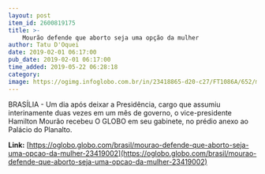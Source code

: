 ```yaml
---
layout: post
item_id: 2600819175
title: >-
    Mourão defende que aborto seja uma opção da mulher
author: Tatu D'Oquei
date: 2019-02-01 06:17:00
pub_date: 2019-02-01 06:17:00
time_added: 2019-05-22 06:28:18
category: 
image: https://ogimg.infoglobo.com.br/in/23418865-d20-c27/FT1086A/652/mourao02.jpg
---
```


BRASÍLIA - Um dia após deixar a Presidência, cargo que assumiu interinamente duas vezes em um mês de governo, o vice-presidente Hamilton Mourão recebeu O GLOBO em seu gabinete, no prédio anexo ao Palácio do Planalto.

**Link:** [https://oglobo.globo.com/brasil/mourao-defende-que-aborto-seja-uma-opcao-da-mulher-23419002](https://oglobo.globo.com/brasil/mourao-defende-que-aborto-seja-uma-opcao-da-mulher-23419002)

